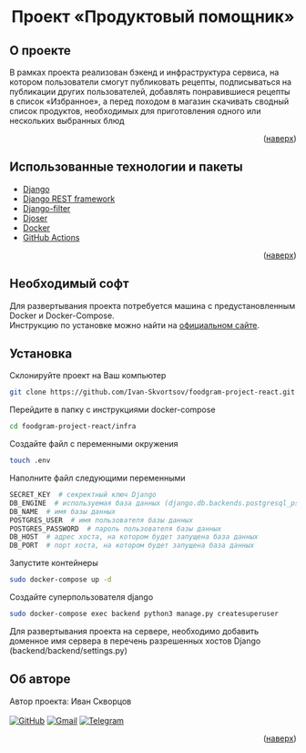 <div id="top"></div>
<div align="center">
<h1>Проект «Продуктовый помощник»</h1>
</div>

## О проекте
В рамках проекта реализован бэкенд и инфраструктура сервиса, на котором пользователи смогут публиковать рецепты, подписываться на публикации других пользователей, добавлять понравившиеся рецепты в список «Избранное», а перед походом в магазин скачивать сводный список продуктов, необходимых для приготовления одного или нескольких выбранных блюд
<p align="right">(<a href="#top">наверх</a>)</p>

## Использованные технологии и пакеты
* [Django](https://www.djangoproject.com/)
* [Django REST framework](https://www.django-rest-framework.org/)
* [Django-filter](https://django-filter.readthedocs.io/en/stable/guide/usage.html)
* [Djoser](https://djoser.readthedocs.io/en/latest/getting_started.html)
* [Docker](https://www.docker.com/)
* [GitHub Actions](https://github.com/features/actions)
<p align="right">(<a href="#top">наверх</a>)</p>

## Необходимый софт
Для развертывания проекта потребуется машина с предустановленным Docker и Docker-Compose.<br/>
Инструкцию по установке можно найти на <a href="https://docs.docker.com/">официальном сайте</a>.

## Установка
Склонируйте проект на Ваш компьютер
   ```sh
   git clone https://github.com/Ivan-Skvortsov/foodgram-project-react.git
   ```
Перейдите в папку с инструкциями docker-compose
   ```sh
   cd foodgram-project-react/infra
   ```
Создайте файл с переменными окружения
   ```sh
   touch .env
   ```
Наполните файл следующими переменными
   ```sh
   SECRET_KEY  # секректный ключ Django
   DB_ENGINE  # используемая база данных (django.db.backends.postgresql_psycopg2)
   DB_NAME  # имя базы данных
   POSTGRES_USER  # имя пользователя базы данных
   POSTGRES_PASSWORD  # пароль пользователя базы данных
   DB_HOST  # адрес хоста, на котором будет запущена база данных
   DB_PORT  # порт хоста, на котором будет запущена база данных
   ```
Запустите контейнеры
   ```sh
   sudo docker-compose up -d
   ```
Создайте суперпользователя django
   ```sh
   sudo docker-compose exec backend python3 manage.py createsuperuser
   ```
Для развертывания проекта на сервере, необходимо добавить доменное имя сервера в перечень разрешенных хостов Django (backend/backend/settings.py)


## Об авторе
Автор проекта: Иван Скворцов<br/><br />
[![GitHub](https://img.shields.io/badge/github-%23121011.svg?style=for-the-badge&logo=github&logoColor=white)](https://github.com/Ivan-Skvortsov/)
[![Gmail](https://img.shields.io/badge/Gmail-D14836?style=for-the-badge&logo=gmail&logoColor=white)](mailto:pprofcheg@gmail.com)
[![Telegram](https://img.shields.io/badge/Telegram-2CA5E0?style=for-the-badge&logo=telegram&logoColor=white)](https://t.me/Profcheg)
<p align="right">(<a href="#top">наверх</a>)</p>
